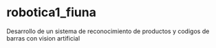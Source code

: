 # robotica1_fiuna
Desarrollo de un sistema de reconocimiento de productos y codigos de barras con vision artificial
